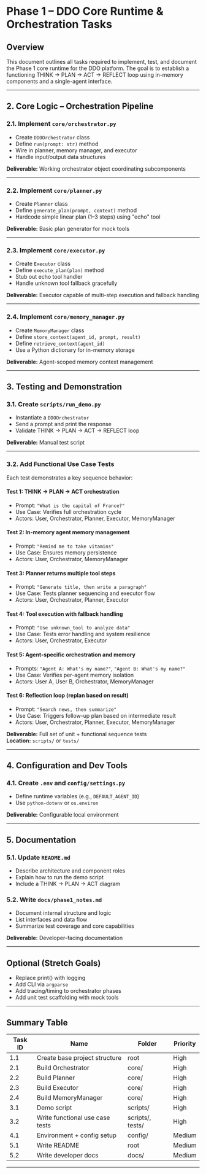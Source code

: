 # Phase 1 – DDO Core Runtime & Orchestration Tasks

## Overview

This document outlines all tasks required to implement, test, and document the Phase 1 core runtime for the DDO platform. The goal is to establish a functioning THINK → PLAN → ACT → REFLECT loop using in-memory components and a single-agent interface.

---

## 2. Core Logic – Orchestration Pipeline

### 2.1. Implement `core/orchestrator.py`
- Create `DDOOrchestrator` class
- Define `run(prompt: str)` method
- Wire in planner, memory manager, and executor
- Handle input/output data structures

**Deliverable:** Working orchestrator object coordinating subcomponents

---

### 2.2. Implement `core/planner.py`
- Create `Planner` class
- Define `generate_plan(prompt, context)` method
- Hardcode simple linear plan (1–3 steps) using "echo" tool

**Deliverable:** Basic plan generator for mock tools

---

### 2.3. Implement `core/executor.py`
- Create `Executor` class
- Define `execute_plan(plan)` method
- Stub out echo tool handler
- Handle unknown tool fallback gracefully

**Deliverable:** Executor capable of multi-step execution and fallback handling

---

### 2.4. Implement `core/memory_manager.py`
- Create `MemoryManager` class
- Define `store_context(agent_id, prompt, result)`
- Define `retrieve_context(agent_id)`
- Use a Python dictionary for in-memory storage

**Deliverable:** Agent-scoped memory context management

---

## 3. Testing and Demonstration

### 3.1. Create `scripts/run_demo.py`
- Instantiate a `DDOOrchestrator`
- Send a prompt and print the response
- Validate THINK → PLAN → ACT → REFLECT loop

**Deliverable:** Manual test script

---

### 3.2. Add Functional Use Case Tests

Each test demonstrates a key sequence behavior:

#### Test 1: THINK → PLAN → ACT orchestration
- Prompt: `"What is the capital of France?"`
- Use Case: Verifies full orchestration cycle
- Actors: User, Orchestrator, Planner, Executor, MemoryManager

#### Test 2: In-memory agent memory management
- Prompt: `"Remind me to take vitamins"`
- Use Case: Ensures memory persistence
- Actors: User, Orchestrator, MemoryManager

#### Test 3: Planner returns multiple tool steps
- Prompt: `"Generate title, then write a paragraph"`
- Use Case: Tests planner sequencing and executor flow
- Actors: User, Orchestrator, Planner, Executor

#### Test 4: Tool execution with fallback handling
- Prompt: `"Use unknown_tool to analyze data"`
- Use Case: Tests error handling and system resilience
- Actors: User, Orchestrator, Executor

#### Test 5: Agent-specific orchestration and memory
- Prompts: `"Agent A: What's my name?"`, `"Agent B: What's my name?"`
- Use Case: Verifies per-agent memory isolation
- Actors: User A, User B, Orchestrator, MemoryManager

#### Test 6: Reflection loop (replan based on result)
- Prompt: `"Search news, then summarize"`
- Use Case: Triggers follow-up plan based on intermediate result
- Actors: User, Orchestrator, Planner, Executor, MemoryManager

**Deliverable:** Full set of unit + functional sequence tests  
**Location:** `scripts/` or `tests/`

---

## 4. Configuration and Dev Tools

### 4.1. Create `.env` and `config/settings.py`
- Define runtime variables (e.g., `DEFAULT_AGENT_ID`)
- Use `python-dotenv` or `os.environ`

**Deliverable:** Configurable local environment

---

## 5. Documentation

### 5.1. Update `README.md`
- Describe architecture and component roles
- Explain how to run the demo script
- Include a THINK → PLAN → ACT diagram

### 5.2. Write `docs/phase1_notes.md`
- Document internal structure and logic
- List interfaces and data flow
- Summarize test coverage and core capabilities

**Deliverable:** Developer-facing documentation

---

## Optional (Stretch Goals)

- Replace print() with logging
- Add CLI via `argparse`
- Add tracing/timing to orchestrator phases
- Add unit test scaffolding with mock tools

---

## Summary Table

| Task ID | Name                             | Folder           | Priority |
|---------|----------------------------------|------------------|----------|
| 1.1     | Create base project structure    | root             | High     |
| 2.1     | Build Orchestrator               | core/            | High     |
| 2.2     | Build Planner                    | core/            | High     |
| 2.3     | Build Executor                   | core/            | High     |
| 2.4     | Build MemoryManager              | core/            | High     |
| 3.1     | Demo script                      | scripts/         | High     |
| 3.2     | Write functional use case tests  | scripts/, tests/ | High     |
| 4.1     | Environment + config setup       | config/          | Medium   |
| 5.1     | Write README                     | root             | Medium   |
| 5.2     | Write developer docs             | docs/            | Medium   |

---
